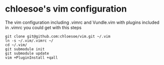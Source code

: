 # chloesoe's vim configuration 
The vim configuration including .vimrc and Vundle.vim with plugins included in .vimrc you could get with this steps
```
git clone git@github.com:chloesoe/vim.git ~/.vim
ln -s ~/.vim/.vimrc ~/ 
cd ~/.vim/ 
git submodule init 
git submodule update 
vim +PluginInstall +qall
```
